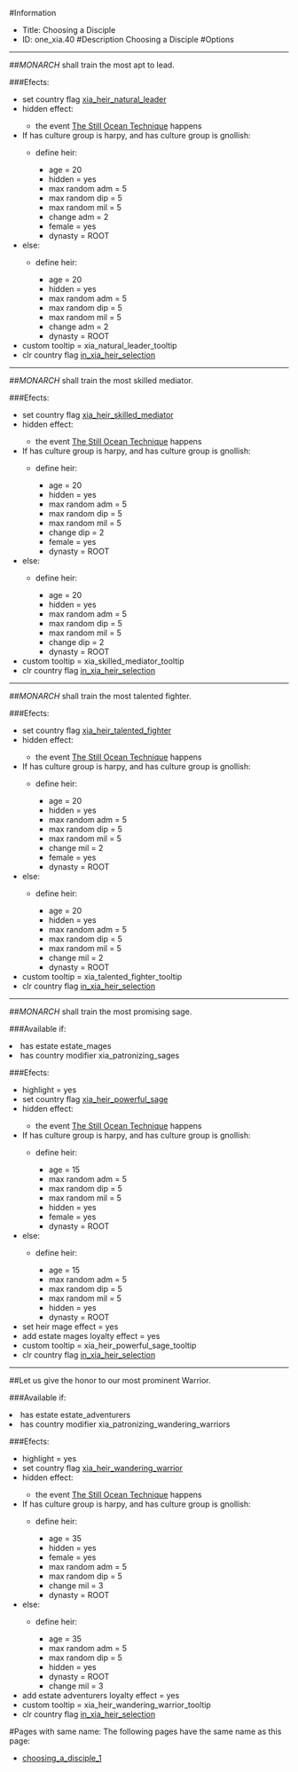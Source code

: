 #Information
 - Title: Choosing a Disciple
 - ID: one_xia.40
#Description
Choosing a Disciple
#Options

___
##$MONARCH$ shall train the most apt to lead.

###Efects:<ul><li>set country flag [xia_heir_natural_leader](../flags/xia_heir_natural_leader.md)</li><li>hidden effect:</li><ul><li>the event [The Still Ocean Technique](../events/the_still_ocean_technique.md) happens</li></ul><li>If has culture group is harpy, and has culture group is gnollish:</li><ul><li>define heir:</li><ul><li>age = 20</li><li>hidden = yes</li><li>max random adm = 5</li><li>max random dip = 5</li><li>max random mil = 5</li><li>change adm = 2</li><li>female = yes</li><li>dynasty = ROOT</li></ul></ul><li>else:</li><ul><li>define heir:</li><ul><li>age = 20</li><li>hidden = yes</li><li>max random adm = 5</li><li>max random dip = 5</li><li>max random mil = 5</li><li>change adm = 2</li><li>dynasty = ROOT</li></ul></ul><li>custom tooltip = xia_natural_leader_tooltip</li><li>clr country flag [in_xia_heir_selection](../flags/in_xia_heir_selection.md)</li></ul>

___
##$MONARCH$ shall train the most skilled mediator.

###Efects:<ul><li>set country flag [xia_heir_skilled_mediator](../flags/xia_heir_skilled_mediator.md)</li><li>hidden effect:</li><ul><li>the event [The Still Ocean Technique](../events/the_still_ocean_technique.md) happens</li></ul><li>If has culture group is harpy, and has culture group is gnollish:</li><ul><li>define heir:</li><ul><li>age = 20</li><li>hidden = yes</li><li>max random adm = 5</li><li>max random dip = 5</li><li>max random mil = 5</li><li>change dip = 2</li><li>female = yes</li><li>dynasty = ROOT</li></ul></ul><li>else:</li><ul><li>define heir:</li><ul><li>age = 20</li><li>hidden = yes</li><li>max random adm = 5</li><li>max random dip = 5</li><li>max random mil = 5</li><li>change dip = 2</li><li>dynasty = ROOT</li></ul></ul><li>custom tooltip = xia_skilled_mediator_tooltip</li><li>clr country flag [in_xia_heir_selection](../flags/in_xia_heir_selection.md)</li></ul>

___
##$MONARCH$ shall train the most talented fighter.

###Efects:<ul><li>set country flag [xia_heir_talented_fighter](../flags/xia_heir_talented_fighter.md)</li><li>hidden effect:</li><ul><li>the event [The Still Ocean Technique](../events/the_still_ocean_technique.md) happens</li></ul><li>If has culture group is harpy, and has culture group is gnollish:</li><ul><li>define heir:</li><ul><li>age = 20</li><li>hidden = yes</li><li>max random adm = 5</li><li>max random dip = 5</li><li>max random mil = 5</li><li>change mil = 2</li><li>female = yes</li><li>dynasty = ROOT</li></ul></ul><li>else:</li><ul><li>define heir:</li><ul><li>age = 20</li><li>hidden = yes</li><li>max random adm = 5</li><li>max random dip = 5</li><li>max random mil = 5</li><li>change mil = 2</li><li>dynasty = ROOT</li></ul></ul><li>custom tooltip = xia_talented_fighter_tooltip</li><li>clr country flag [in_xia_heir_selection](../flags/in_xia_heir_selection.md)</li></ul>

___
##$MONARCH$ shall train the most promising sage.

###Available if:
<li>has estate estate_mages</li><li>has country modifier xia_patronizing_sages</li>

###Efects:<ul><li>highlight = yes</li><li>set country flag [xia_heir_powerful_sage](../flags/xia_heir_powerful_sage.md)</li><li>hidden effect:</li><ul><li>the event [The Still Ocean Technique](../events/the_still_ocean_technique.md) happens</li></ul><li>If has culture group is harpy, and has culture group is gnollish:</li><ul><li>define heir:</li><ul><li>age = 15</li><li>max random adm = 5</li><li>max random dip = 5</li><li>max random mil = 5</li><li>hidden = yes</li><li>female = yes</li><li>dynasty = ROOT</li></ul></ul><li>else:</li><ul><li>define heir:</li><ul><li>age = 15</li><li>max random adm = 5</li><li>max random dip = 5</li><li>max random mil = 5</li><li>hidden = yes</li><li>dynasty = ROOT</li></ul></ul><li>set heir mage effect = yes</li><li>add estate mages loyalty effect = yes</li><li>custom tooltip = xia_heir_powerful_sage_tooltip</li><li>clr country flag [in_xia_heir_selection](../flags/in_xia_heir_selection.md)</li></ul>

___
##Let us give the honor to our most prominent Warrior.

###Available if:
<li>has estate estate_adventurers</li><li>has country modifier xia_patronizing_wandering_warriors</li>

###Efects:<ul><li>highlight = yes</li><li>set country flag [xia_heir_wandering_warrior](../flags/xia_heir_wandering_warrior.md)</li><li>hidden effect:</li><ul><li>the event [The Still Ocean Technique](../events/the_still_ocean_technique.md) happens</li></ul><li>If has culture group is harpy, and has culture group is gnollish:</li><ul><li>define heir:</li><ul><li>age = 35</li><li>hidden = yes</li><li>female = yes</li><li>max random adm = 5</li><li>max random dip = 5</li><li>change mil = 3</li><li>dynasty = ROOT</li></ul></ul><li>else:</li><ul><li>define heir:</li><ul><li>age = 35</li><li>max random adm = 5</li><li>max random dip = 5</li><li>hidden = yes</li><li>dynasty = ROOT</li><li>change mil = 3</li></ul></ul><li>add estate adventurers loyalty effect = yes</li><li>custom tooltip = xia_heir_wandering_warrior_tooltip</li><li>clr country flag [in_xia_heir_selection](../flags/in_xia_heir_selection.md)</li></ul>


#Pages with same name:
The following pages have the same name as this page:
 - [choosing_a_disciple_1](choosing_a_disciple_1.md)
